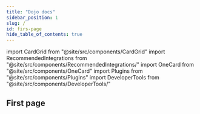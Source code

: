 ```yaml
---
title: "Dojo docs"
sidebar_position: 1
slug: /
id: firs-page
hide_table_of_contents: true
---
```


import CardGrid from "@site/src/components/CardGrid"
import RecommendedIntegrations from "@site/src/components/RecommendedIntegrations/"
import OneCard from "@site/src/components/OneCard"
import Plugins from "@site/src/components/Plugins"
import DeveloperTools from "@site/src/components/DeveloperTools/"


## First page

<RecommendedIntegrations/>
